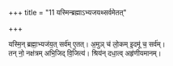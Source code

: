 +++
title = "11 यस्मिन्ब्रह्माऽभ्यजयथ्सर्वमेतत्"

+++

यस्मि॒न् ब्रह्मा॒भ्यज॑य॒त् सर्व॑म् ए॒तत्। अ॒मुञ् च॑ लो॒कम् इ॒दमू॑ च॒ सर्व॑म्।  
तन् नो॒ नक्ष॑त्रम् अभि॒जिद् वि॒जित्य॑। श्रिय॑न् दधा॒त्व् अहृ॑णीयमानम्।  
